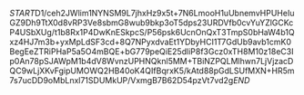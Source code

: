 $START$D1/ceh2JWlim1NYNSM9L7jhxHz9x5t+7N6LmooH1uUbnemvHPUHeIuGZ9Dh9TtX0d8vRP3Ve8sbmG8wub9bkp3oT5dps23URDVfb0cvYuYZlGCKcP4USbXUg/t1b8Rx1P4DwKnESkpcS/P56psk6UcnOnQxT3TmpS0bHaW4b1Qxz4HJ7m3b+yxMpLdSF3cd+8Q7NPyxdvaEt1YDbyHCI1T7GdUb9avb1cmK0BegEeZTRiPHaP5a5O4mBQE+bG779peQiE25dliP8f3Gcz0xTH8M10z18eC3Ip0An78pSJAWpM1b4dV8WvnzUPHNQknl5MM+TBiNZPQLMlhwn7LjVjzacDQC9wLjXKvFgipUMOWQ2HB40oK4QIfBqrxK5/kAtd88pGdLSUfMXN+HR5m7s7ucDD9oMbLnxl71SDUMkUP/VxmgB7B62D54pzVt7vd2g$END$